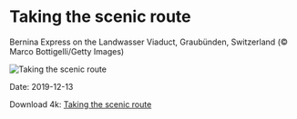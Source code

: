 # Taking the scenic route

Bernina Express on the Landwasser Viaduct, Graubünden, Switzerland (© Marco Bottigelli/Getty Images)

![Taking the scenic route](https://bing.com/th?id=OHR.LandwasserViaduct_EN-US5486246776_UHD.jpg&rf=LaDigue_UHD.jpg&pid=hp&w=1024&h=576)

Date: 2019-12-13

Download 4k: [Taking the scenic route](https://bing.com/th?id=OHR.LandwasserViaduct_EN-US5486246776_UHD.jpg&rf=LaDigue_UHD.jpg&pid=hp&w=3840&h=2160)

